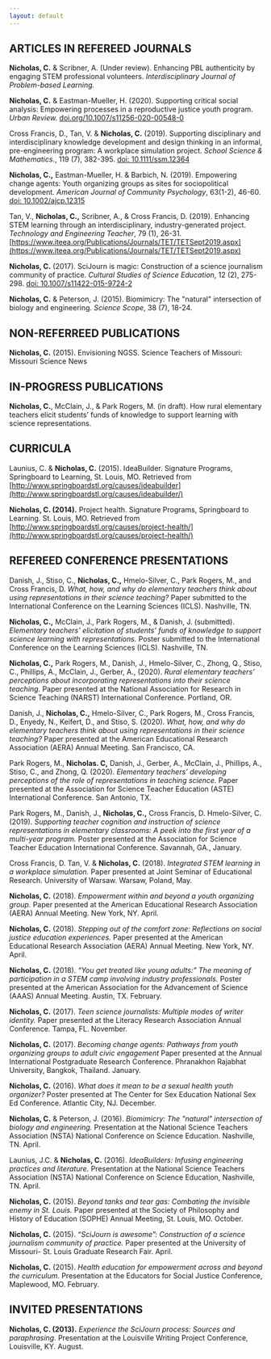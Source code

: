 ```yaml
---
layout: default
---
```


## ARTICLES IN REFEREED JOURNALS

**Nicholas, C.** & Scribner, A. (Under review). Enhancing PBL authenticity by engaging STEM professional volunteers. *Interdisciplinary Journal of Problem-based Learning.* 

**Nicholas, C.** & Eastman-Mueller, H. (2020). Supporting critical social analysis: Empowering 
	processes in a reproductive justice youth program. *Urban Review.* [doi.org/10.1007/s11256-020-00548-0](https://doi.org/10.1007/s11256-020-00548-0)

Cross Francis, D., Tan, V. & **Nicholas, C.** (2019). Supporting disciplinary and interdisciplinary knowledge development and design thinking in an informal, pre-engineering program: A workplace simulation project. *School Science & Mathematics.*, 119 (7), 382-395. [doi: 10.1111/ssm.12364](https://doi.org/10.1111/ssm.12364)

**Nicholas, C.,** Eastman-Mueller, H. & Barbich, N. (2019). Empowering change agents: Youth organizing groups as sites for sociopolitical development. *American Journal of Community Psychology*, 63(1-2), 46-60. [doi: 10.1002/ajcp.12315](https://doi.org/10.1002/ajcp.12315) 

Tan, V., **Nicholas, C.,**  Scribner, A., & Cross Francis, D. (2019). Enhancing STEM learning through an interdisciplinary, industry-generated project. *Technology and Engineering Teacher*, 79 (1), 26-31. [https://www.iteea.org/Publications/Journals/TET/TETSept2019.aspx](https://www.iteea.org/Publications/Journals/TET/TETSept2019.aspx)

**Nicholas, C.** (2017). SciJourn is magic: Construction of a science journalism community 
of practice. *Cultural Studies of Science Education*, 12 (2), 275-298. [doi: 10.1007/s11422-015-9724-2](https://www.springerprofessional.de/en/scijourn-is-magic-construction-of-a-science-journalism-community/7078818?searchResult=1.Celeste%20Nicholas&searchBackButton=true)

**Nicholas, C.** & Peterson, J. (2015). Biomimicry: The "natural" intersection of biology and 
	engineering. *Science Scope*, 38 (7), 18-24. 

## NON-REFERREED PUBLICATIONS 

**Nicholas, C.** (2015). Envisioning NGSS.  Science Teachers of Missouri: Missouri Science News

## IN-PROGRESS PUBLICATIONS 

**Nicholas, C.**, McClain, J., & Park Rogers, M. (in draft). How rural elementary teachers elicit students’ funds of knowledge to support learning with science representations. 

## CURRICULA

Launius, C. & **Nicholas, C.** (2015). IdeaBuilder. Signature Programs, Springboard to Learning, St. 
Louis, MO. Retrieved from [http://www.springboardstl.org/causes/ideabuilder](http://www.springboardstl.org/causes/ideabuilder/)

**Nicholas, C. (2014).** Project health. Signature Programs, Springboard to Learning.  St. Louis, MO. Retrieved from [http://www.springboardstl.org/causes/project-health/](http://www.springboardstl.org/causes/project-health/)

## REFEREED CONFERENCE PRESENTATIONS 

Danish, J., Stiso, C., **Nicholas, C.,** Hmelo-Silver, C., Park Rogers, M., and Cross Francis, D. *What, how, and why do elementary teachers think about using representations in their science teaching?* Paper submitted to the International Conference on the Learning Sciences (ICLS). Nashville, TN.

**Nicholas, C.,** McClain, J., Park Rogers, M., & Danish, J. (submitted). *Elementary teachers' elicitation of students’ funds of knowledge to support science learning with representations.* Poster submitted to the International Conference on the Learning Sciences (ICLS). Nashville, TN. 

**Nicholas, C.,** Park Rogers, M.,  Danish, J., Hmelo-Silver, C., Zhong, Q., Stiso, C., Phillips, A., McClain, J., Gerber, A., (2020). *Rural elementary teachers’ perceptions about incorporating representations into their science teaching.* Paper presented at the National Association for Research in Science Teaching (NARST) International Conference. Portland, OR.

Danish, J., **Nicholas, C.,** Hmelo-Silver, C., Park Rogers, M., Cross Francis, D., Enyedy, N., Keifert, D., and Stiso, S. (2020). *What, how, and why do elementary teachers think about using representations in their science teaching?* Paper presented at the American Educational Research Association (AERA) Annual Meeting. San Francisco, CA. 
 
Park Rogers, M., **Nicholas. C,** Danish, J., Gerber, A., McClain, J., Phillips, A., Stiso, C., and Zhong, Q. (2020). *Elementary teachers’ developing perceptions of the role of representations in teaching science.* Paper presented at the Association for Science Teacher Education (ASTE) International Conference. San Antonio, TX.  

Park Rogers, M., Danish, J., **Nicholas, C.,** Cross Francis, D. Hmelo-Silver, C. (2019). *Supporting teacher cognition and instruction of science representations in elementary classrooms: A peek into the first year of a multi-year program.* Poster presented at the Association for Science Teacher Education International Conference. Savannah, GA., January.
 
Cross Francis, D. Tan, V. & **Nicholas, C.** (2018). *Integrated STEM learning in a workplace simulation.*
Paper presented at Joint Seminar of Educational Research. University of Warsaw. Warsaw, Poland, May.

**Nicholas, C.** (2018). *Empowerment within and beyond a youth organizing group.* Paper presented at the American Educational Research Association (AERA) Annual Meeting. New York, NY.  April.  

**Nicholas, C.** (2018).  *Stepping out of the comfort zone: Reflections on social justice education experiences.* Paper presented at the American Educational Research Association (AERA) Annual Meeting. New York, NY. April.  

**Nicholas, C.** (2018). *“You get treated like young adults:” The meaning of participation in a 
STEM camp involving industry professionals.* Poster presented at the American Association for the Advancement of Science (AAAS) Annual Meeting. Austin, TX. February. 

**Nicholas, C.** (2017). *Teen science journalists: Multiple modes of writer identity.* Paper presented at 
the Literacy Research Association Annual Conference. Tampa, FL. November. 

**Nicholas, C.** (2017). *Becoming change agents: Pathways from youth organizing groups to adult civic engagement* Paper presented at the Annual International Postgraduate Research Conference. Phranakhon Rajabhat University, Bangkok, Thailand. January. 

**Nicholas, C.** (2016). *What does it mean to be a sexual health youth organizer?* Poster presented at The Center for Sex Education National Sex Ed Conference. Atlantic City, NJ. December. 

**Nicholas, C.** & Peterson, J. (2016). *Biomimicry: The "natural" intersection of biology and 
engineering.* Presentation at the National Science Teachers Association (NSTA) National Conference on Science Education. Nashville, TN. April. 

Launius, J.C. & **Nicholas, C.** (2016). *IdeaBuilders: Infusing engineering practices and literature.*
Presentation at the National Science Teachers Association (NSTA) National Conference on Science Education, Nashville, TN. April.

**Nicholas, C.** (2015). *Beyond tanks and tear gas: Combating the invisible enemy in St. Louis.* Paper 
presented at the Society of Philosophy and History of Education (SOPHE) Annual Meeting, St. Louis, MO. October.

**Nicholas, C.** (2015). *“SciJourn is awesome”: Construction of a science journalism community of practice.* Paper presented at the University of Missouri- St. Louis Graduate Research Fair. April. 

**Nicholas, C.** (2015). *Health education for empowerment across and beyond the curriculum.* Presentation at the Educators for Social Justice Conference, Maplewood, MO. February. 

## INVITED PRESENTATIONS 
**Nicholas, C. (2013).** *Experience the SciJourn process: Sources and paraphrasing.* Presentation at the Louisville Writing Project Conference, Louisville, KY. August. 
